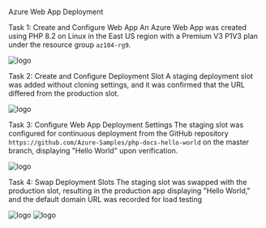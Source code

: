 Azure Web App Deployment

Task 1: Create and Configure Web App
An Azure Web App was created using PHP 8.2 on Linux in the East US region with a Premium V3 P1V3 plan under the resource group `az104-rg9`.  

![logo]()

Task 2: Create and Configure Deployment Slot
A staging deployment slot was added without cloning settings, and it was confirmed that the URL differed from the production slot.  

![logo]()

Task 3: Configure Web App Deployment Settings
The staging slot was configured for continuous deployment from the GitHub repository `https://github.com/Azure-Samples/php-docs-hello-world` on the master branch, displaying "Hello World" upon verification.  

![logo]()

Task 4: Swap Deployment Slots
The staging slot was swapped with the production slot, resulting in the production app displaying "Hello World," and the default domain URL was recorded for load testing

![logo]()
![logo]()
